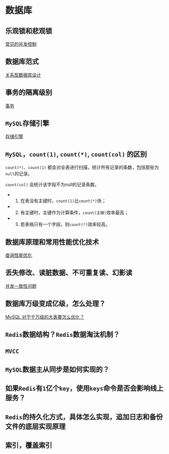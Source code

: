# 数据库

## 乐观锁和悲观锁

[常见的并发控制](https://github.com/JasonJe/full-stack-notes/blob/master/%E6%95%B0%E6%8D%AE%E5%BA%93/%E6%95%B0%E6%8D%AE%E5%BA%93%E7%B3%BB%E7%BB%9F%E5%8E%9F%E7%90%##md#513-%E5%B8%B8%E8%A7%81%E7%9A%84%E5%B9%B6%E5%8F%91%E6%8E%A7%E5%88%B6)

## 数据库范式

[关系型数据库设计](https://github.com/JasonJe/full-stack-notes/blob/master/%E6%95%B0%E6%8D%AE%E5%BA%93/%E6%95%B0%E6%8D%AE%E5%BA%93%E7%B3%BB%E7%BB%9F%E5%8E%9F%E7%90%##md#515-%E5%85%B3%E7%B3%BB%E5%9E%8B%E6%95%B0%E6%8D%AE%E5%BA%93%E8%AE%BE%E8%AE%A1)

## 事务的隔离级别

[事务](https://github.com/JasonJe/full-stack-notes/blob/master/%E6%95%B0%E6%8D%AE%E5%BA%93/%E6%95%B0%E6%8D%AE%E5%BA%93%E7%B3%BB%E7%BB%9F%E5%8E%9F%E7%90%##md#511-%E4%BA%8B%E5%8A%A1)

## `MySQL`存储引擎

[存储引擎](https://github.com/JasonJe/full-stack-notes/blob/master/%E6%95%B0%E6%8D%AE%E5%BA%93/MySQL.md#536-%E5%AD%98%E5%82%A8%E5%BC%95%E6%93%8E)

## `MySQL`，`count(1)`, `count(*)`, `count(col)` 的区别

`count(*)`、`count(1)` 都会对全表进行扫描，统计所有记录的条数，包括那些为`null`的记录。

`count(col)` 会统计该字段不为null的记录条数。

- 1) 在表没有主键时，`count(1)`比`count(*)`快；

- 2) 有主键时，主键作为计算条件，`count(主键)`效率最高；

- 3) 若表格只有一个字段，则`count(*)`效率较高。

## 数据库原理和常用性能优化技术

[查询性能优化](https://github.com/JasonJe/full-stack-notes/blob/master/%E6%95%B0%E6%8D%AE%E5%BA%93/MySQL.md#535-%E6%9F%A5%E8%AF%A2%E6%80%A7%E8%83%BD%E4%BC%98%E5%8C%96)

## 丢失修改、读脏数据、不可重复读、幻影读

[并发一致性问题](https://github.com/JasonJe/full-stack-notes/blob/master/%E6%95%B0%E6%8D%AE%E5%BA%93/%E6%95%B0%E6%8D%AE%E5%BA%93%E7%B3%BB%E7%BB%9F%E5%8E%9F%E7%90%86.md#512-%E5%B9%B6%E5%8F%91%E4%B8%80%E8%87%B4%E6%80%A7%E9%97%AE%E9%A2%98)

## 数据库万级变成亿级，怎么处理？

[MySQL 对于千万级的大表要怎么优化？](https://www.zhihu.com/question/19719997)

## `Redis`数据结构？`Redis`数据淘汰机制？

## `MVCC`

## `MySQL`数据主从同步是如何实现的？

## 如果`Redis`有`1`亿个`key`，使用`keys`命令是否会影响线上服务？

## `Redis`的持久化方式，具体怎么实现，追加日志和备份文件的底层实现原理

## 索引，覆盖索引
